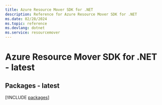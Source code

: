 ```yaml
---
title: Azure Resource Mover SDK for .NET
description: Reference for Azure Resource Mover SDK for .NET
ms.date: 02/28/2024
ms.topic: reference
ms.devlang: dotnet
ms.service: resourcemover
---
```

# Azure Resource Mover SDK for .NET - latest
## Packages - latest
[!INCLUDE [packages](resource-mover-index.md)]
